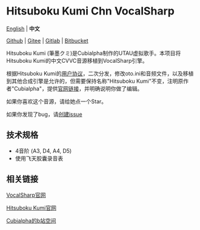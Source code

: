 # Hitsuboku Kumi Chn VocalSharp

[English](README.md) | **中文**

[Github](https://github.com/oxygen-dioxide/hitsuboku-kumi-chn-vocalsharp/blob/main/README_zh.md) | 
[Gitee](https://gitee.com/oxygendioxide/hitsuboku-kumi-chn-vocalsharp/blob/main/README_zh.md) | 
[Gitlab](https://gitlab.com/oxygen-dioxide/hitsuboku-kumi-chn-vocalsharp/-/blob/main/README_zh.md) | 
[Bitbucket](https://bitbucket.org/oxygendioxide/hitsuboku-kumi-chn-vocalsharp/src/main/README_zh.md)

Hitsuboku Kumi (筆墨クミ)是Cubialpha制作的UTAU虚拟歌手。本项目将Hitsuboku Kumi的中文CVVC音源移植到VocalSharp引擎。

根据Hitsuboku Kumi的[用户协议](https://cubialpha.wixsite.com/koomstar/character)，二次分发，修改oto.ini和音频文件，以及移植到其他合成引擎是允许的，但需要保持名称"Hitsuboku Kumi"不变，注明原作者"Cubialpha"，提供[官网链接](https://cubialpha.wixsite.com/koomstar)，并明确说明你做了编辑。

如果你喜欢这个音源，请给她点一个Star。

如果你发现了bug，请[创建issue](https://github.com/oxygen-dioxide/hitsuboku-kumi-chn-vocalsharp/issues/new)

## 技术规格
- 4音阶 (A3, D4, A4, D5)
- 使用飞天胶囊录音表

## 相关链接
[VocalSharp官网](http://vocalsharp.com/)

[Hitsuboku Kumi官网](https://cubialpha.wixsite.com/koomstar)

[Cubialpha的b站空间](https://space.bilibili.com/522152972)